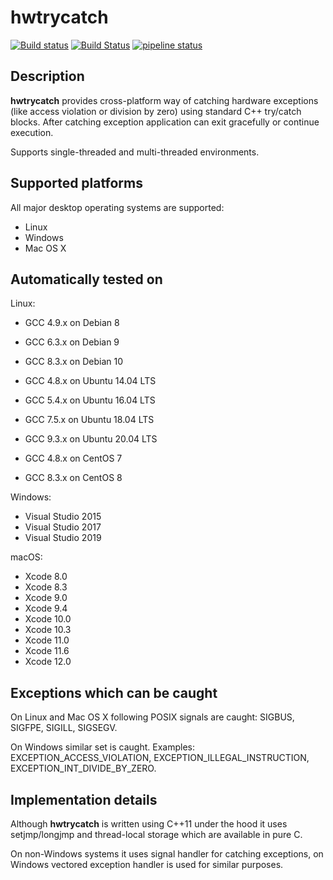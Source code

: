 # hwtrycatch

[![Build status](https://ci.appveyor.com/api/projects/status/cvvfms6c48opx2j0?svg=true)](https://ci.appveyor.com/project/kutelev/hwtrycatch)
[![Build Status](https://travis-ci.org/kutelev/hwtrycatch.svg?branch=master)](https://travis-ci.org/kutelev/hwtrycatch)
[![pipeline status](https://gitlab.com/kutelev/hwtrycatch/badges/master/pipeline.svg)](https://gitlab.com/kutelev/hwtrycatch/pipelines/master/latest)

## Description ##

**hwtrycatch** provides cross-platform way of catching hardware exceptions (like access violation or division by zero) using standard C++ try/catch blocks. After catching exception application can exit gracefully or continue execution.

Supports single-threaded and multi-threaded environments.

## Supported platforms ##

All major desktop operating systems are supported:

* Linux
* Windows
* Mac OS X

## Automatically tested on ##

Linux:
* GCC 4.9.x on Debian 8
* GCC 6.3.x on Debian 9
* GCC 8.3.x on Debian 10

* GCC 4.8.x on Ubuntu 14.04 LTS
* GCC 5.4.x on Ubuntu 16.04 LTS
* GCC 7.5.x on Ubuntu 18.04 LTS
* GCC 9.3.x on Ubuntu 20.04 LTS

* GCC 4.8.x on CentOS 7
* GCC 8.3.x on CentOS 8

Windows:
* Visual Studio 2015
* Visual Studio 2017
* Visual Studio 2019

macOS:
* Xcode 8.0
* Xcode 8.3
* Xcode 9.0
* Xcode 9.4
* Xcode 10.0
* Xcode 10.3
* Xcode 11.0
* Xcode 11.6
* Xcode 12.0

## Exceptions which can be caught ##

On Linux and Mac OS X following POSIX signals are caught: SIGBUS, SIGFPE, SIGILL, SIGSEGV.

On Windows similar set is caught. Examples: EXCEPTION_ACCESS_VIOLATION, EXCEPTION_ILLEGAL_INSTRUCTION, EXCEPTION_INT_DIVIDE_BY_ZERO.

## Implementation details ##

Although **hwtrycatch** is written using C++11 under the hood it uses setjmp/longjmp and thread-local storage which are available in pure C.

On non-Windows systems it uses signal handler for catching exceptions, on Windows vectored exception handler is used for similar purposes.
